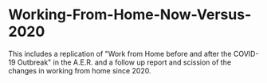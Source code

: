 # Working-From-Home-Now-Versus-2020
This includes a replication of "Work from Home before and after the COVID-19 Outbreak" in the A.E.R. and a follow up report and scission of the changes in working from home since 2020.

